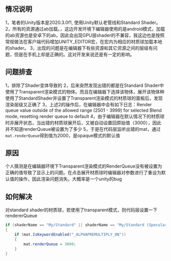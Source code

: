 ## 情况说明
1，笔者的Unity版本是2020.3.0f1, 使用Unity默认老管线和Standard Shader。
2，所有的资源通过ab加载。，这边开发环境下编辑器使用的是android模式，加载的ab资源也是安卓下的ab，因此会出现GPU层shader的不兼容，我这边也是按照常规做法在客户端代码增加UNITY_EDITOR宏，在宏内为相应的材质球加载本地的shader。
3，出现的问题是在编辑器下有些资源和其它资源之间的层级有问题，但是在手机上却是正确的。这对开发来说还是有一定的影响。

## 问题排查
1，排除了Shader变体导致的
2，后来突然发现出错的都是在Standard Shader中使用了Transparent渲染模式的物体。而且在编辑器下选择该物体，展开该物体种使用了StandardShader并设置了Transparent渲染模式的材质球的面板后，发现渲染层级又正确了
3，上述2的操作后，在编辑器中会有如下日志：Render queue value outside of the allowed range (2501 - 3999) for selected Blend mode, resetting render queue to default
4，由于编辑器在默认情况下的材质球时非展开状态，当出错的材质球展开后，又被自动设置回原始值（3000），因此并不知道renderQueue被设置为了多少
5，于是在代码层监听出错的mat，通过``mat.renderQueue``得到值为2000，是opaque模式的默认值

## 原因
个人猜测是在编辑器环境下Transparent渲染模式的RenderQueue没有被设置为正确的值导致了显示上的问题。在点击展开材质球时编辑器对参数进行了重设为默认值的操作，因此渲染问题消失。大概率是一个unity的bug

## 如何解决
对standard shader的材质球，若使用了transparent模式，则代码层设置一下rendererQueue
```csharp
if (shaderName == "My/Standard" || shaderName == "My/Standard (Specular setup)")
{
    if (mat.IsKeywordEnabled("_ALPHAPREMULTIPLY_ON"))
    {                            
        mat.renderQueue = 3000;
    }
}
```